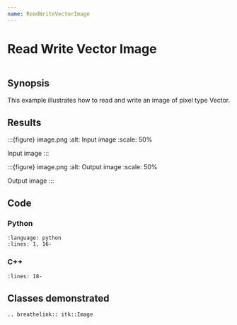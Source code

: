 ```yaml
---
name: ReadWriteVectorImage
---
```


# Read Write Vector Image

```{index} single: Image single: read single: write
```

## Synopsis

This example illustrates how to read and write an image of pixel type Vector.

## Results

:::{figure} image.png
:alt: Input image
:scale: 50%

Input image
:::

:::{figure} image.png
:alt: Output image
:scale: 50%

Output image
:::

## Code

### Python

```{literalinclude} Code.py
:language: python
:lines: 1, 16-
```

### C++

```{literalinclude} Code.cxx
:lines: 18-
```

## Classes demonstrated

```{eval-rst}
.. breathelink:: itk::Image
```
